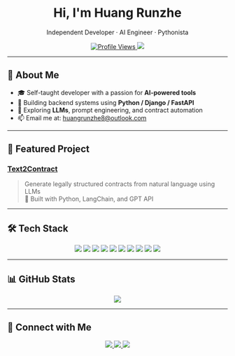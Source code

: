 <h1 align="center">Hi, I'm Huang Runzhe</h1>
<p align="center">Independent Developer · AI Engineer · Pythonista</p>

<p align="center">
  <a href="https://github.com/HuangRunzhe">
    <img src="https://komarev.com/ghpvc/?username=HuangRunzhe&color=lightgrey" alt="Profile Views" />
  </a>
  <a href="https://github.com/HuangRunzhe?tab=followers">
    <img src="https://img.shields.io/github/followers/HuangRunzhe?label=Followers&style=social" />
  </a>
</p>

---

## 🚀 About Me

- 🎓 Self-taught developer with a passion for **AI-powered tools**
- 🔧 Building backend systems using **Python / Django / FastAPI**
- 🧠 Exploring **LLMs**, prompt engineering, and contract automation
- 📫 Email me at: huangrunzhe8@outlook.com

---

## 🌟 Featured Project

### [Text2Contract](https://github.com/HuangRunzhe/Text2Contract)  
> Generate legally structured contracts from natural language using LLMs  
> 🚀 Built with Python, LangChain, and GPT API

---

## 🛠 Tech Stack

<p align="center">
  <img src="https://img.shields.io/badge/Python-3776AB?style=flat-square&logo=python&logoColor=white" />
  <img src="https://img.shields.io/badge/Django-092E20?style=flat-square&logo=django&logoColor=white" />
  <img src="https://img.shields.io/badge/FastAPI-009688?style=flat-square&logo=fastapi&logoColor=white" />
  <img src="https://img.shields.io/badge/Flask-000000?style=flat-square&logo=flask&logoColor=white" />
  <img src="https://img.shields.io/badge/React-20232A?style=flat-square&logo=react&logoColor=61DAFB" />
  <img src="https://img.shields.io/badge/Vue-4FC08D?style=flat-square&logo=vue.js&logoColor=white" />
  <img src="https://img.shields.io/badge/HTML5-E34F26?style=flat-square&logo=html5&logoColor=white" />
  <img src="https://img.shields.io/badge/CSS3-1572B6?style=flat-square&logo=css3&logoColor=white" />
  <img src="https://img.shields.io/badge/R-276DC3?style=flat-square&logo=r&logoColor=white" />
  <img src="https://img.shields.io/badge/C++-00599C?style=flat-square&logo=c%2B%2B&logoColor=white" />
</p>

---

## 📊 GitHub Stats

<p align="center">
  <img src="https://github-readme-stats.vercel.app/api?username=HuangRunzhe&show_icons=true&theme=tokyonight&hide_title=true&hide_border=true&include_all_commits=true" />
</p>

---

## 🤝 Connect with Me

<p align="center">
  <a href="https://github.com/HuangRunzhe">
    <img src="https://img.shields.io/badge/GitHub-HuangRunzhe-black?style=for-the-badge&logo=github" />
  </a>
  <a href="https://x.com/MakerHung2020">
    <img src="https://img.shields.io/badge/Twitter-@MakerHung2020-1DA1F2?style=for-the-badge&logo=twitter" />
  </a>
  <a href="mailto:huangrunzhe8@outlook.com">
    <img src="https://img.shields.io/badge/Email-Contact-red?style=for-the-badge&logo=gmail" />
  </a>
</p>
